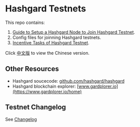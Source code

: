 # Hashgard Testnets

This repo contains:

1. [Guide to Setup a Hashgard Node to Join Hashgard Testnet](./docs/README.md).
2. Config files for joinning Hashgard testnets.
3. [Incentive Tasks of Hashgard Testnet](./sif/sif-4000/README.md).

Click [中文版](./README_CN.md) to view the Chinese version.

## Other Resources

- Hashgard soucecode: [github.com/hashgard/hashgard](https://github.com/hashgard/hashgard)
- Hashgard blockchain explorer: [www.gardplorer.io](https://www.gardplorer.io/home)

## Testnet Changelog

See [Changelog](./CHANGELOG.md)

